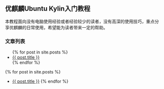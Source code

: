 ## 优麒麟Ubuntu Kylin入门教程

本教程面向没有电脑使用经验或者经验较少的读者，没有高深的使用技巧，重点分享优麒麟的日常使用，希望能为读者带来一定的帮助。

### 文章列表

<ul>
  {% for post in site.posts %}
    <li>
      <a target="_blank" href="{{ site.baseurl }}{{ post.url }}">{{ post.title }}</a>
    </li>
  {% endfor %}
</ul>

{% for post in site.posts %}
* <a target="_blank" href="{{ site.baseurl }}{{ post.url }}">{{ post.title }}</a>
{% endfor %}